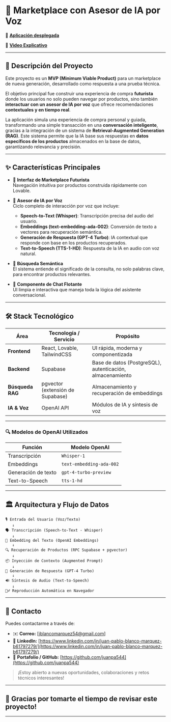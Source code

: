 # 🤖 Marketplace con Asesor de IA por Voz

🚀 [**Aplicación desplegada**](https://cyber-product-verse.lovable.app)

🎥 [**Video Explicativo**](https://youtu.be/a3TOb_VXWN4)

---

## 📜 Descripción del Proyecto

Este proyecto es un **MVP (Minimum Viable Product)** para un marketplace de nueva generación, desarrollado como respuesta a una prueba técnica.

El objetivo principal fue construir una experiencia de compra **futurista** donde los usuarios no solo pueden navegar por productos, sino también **interactuar con un asesor de IA por voz** que ofrece recomendaciones **contextuales y en tiempo real**.

La aplicación simula una experiencia de compra personal y guiada, transformando una simple transacción en una **conversación inteligente**, gracias a la integración de un sistema de **Retrieval-Augmented Generation (RAG)**. Este sistema permite que la IA base sus respuestas en **datos específicos de los productos** almacenados en la base de datos, garantizando relevancia y precisión.

---

## ✨ Características Principales

- 🎨 **Interfaz de Marketplace Futurista**  
  Navegación intuitiva por productos construida rápidamente con Lovable.

- 🧠 **Asesor de IA por Voz**  
  Ciclo completo de interacción por voz que incluye:
  - **Speech-to-Text (Whisper)**: Transcripción precisa del audio del usuario.
  - **Embeddings (text-embedding-ada-002)**: Conversión de texto a vectores para recuperación semántica.
  - **Generación de Respuesta (GPT-4 Turbo)**: IA contextual que responde con base en los productos recuperados.
  - **Text-to-Speech (TTS-1-HD)**: Respuesta de la IA en audio con voz natural.

- 🔎 **Búsqueda Semántica**  
  El sistema entiende el significado de la consulta, no solo palabras clave, para encontrar productos relevantes.

- 💬 **Componente de Chat Flotante**  
  UI limpia e interactiva que maneja toda la lógica del asistente conversacional.

---

## 🛠️ Stack Tecnológico

| Área              | Tecnología / Servicio            | Propósito |
|-------------------|----------------------------------|-----------|
| **Frontend**      | React, Lovable, TailwindCSS      | UI rápida, moderna y componentizada |
| **Backend**       | Supabase                         | Base de datos (PostgreSQL), autenticación, almacenamiento |
| **Búsqueda RAG**  | pgvector (extensión de Supabase) | Almacenamiento y recuperación de embeddings |
| **IA & Voz**      | OpenAI API                       | Módulos de IA y síntesis de voz |

---

### 🔍 Modelos de OpenAI Utilizados

| Función             | Modelo OpenAI              |
|---------------------|----------------------------|
| Transcripción       | `Whisper-1`                |
| Embeddings          | `text-embedding-ada-002`   |
| Generación de texto | `gpt-4-turbo-preview`      |
| Text-to-Speech      | `tts-1-hd`                 |

---

## 🏛️ Arquitectura y Flujo de Datos

```plaintext
🎙️ Entrada del Usuario (Voz/Texto)
   ↓
🗣️ Transcripción (Speech-to-Text - Whisper)
   ↓
🔢 Embedding del Texto (OpenAI Embeddings)
   ↓
🔍 Recuperación de Productos (RPC Supabase + pgvector)
   ↓
📦 Inyección de Contexto (Augmented Prompt)
   ↓
🤖 Generación de Respuesta (GPT-4 Turbo)
   ↓
🔊 Síntesis de Audio (Text-to-Speech)
   ↓
🧏‍♂️ Reproducción Automática en Navegador
```
---

## 📩 Contacto

Puedes contactarme a través de:

- ✉️ **Correo:** [jblancomarquez54@gmail.com]
- 💼 **LinkedIn:** [https://www.linkedin.com/in/juan-pablo-blanco-marquez-b61797279/](https://www.linkedin.com/in/juan-pablo-blanco-marquez-b61797279/)
- 🧠 **Portafolio / GitHub:** [https://github.com/juanpa544](https://github.com/juanpa544)

> ¡Estoy abierto a nuevas oportunidades, colaboraciones y retos técnicos interesantes!

---

## 🙌 Gracias por tomarte el tiempo de revisar este proyecto!

---

